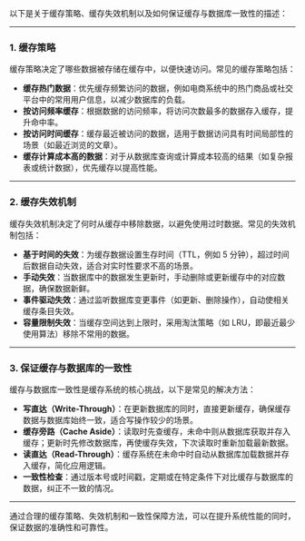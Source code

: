 以下是关于缓存策略、缓存失效机制以及如何保证缓存与数据库一致性的描述：

---

### 1. 缓存策略
缓存策略决定了哪些数据被存储在缓存中，以便快速访问。常见的缓存策略包括：

- **缓存热门数据**：优先缓存频繁访问的数据，例如电商系统中的热门商品或社交平台中的常用用户信息，以减少数据库的负载。
- **按访问频率缓存**：根据数据的访问频率，将访问次数最多的数据存入缓存，提升命中率。
- **按访问时间缓存**：缓存最近被访问的数据，适用于数据访问具有时间局部性的场景（如最近浏览的文章）。
- **缓存计算成本高的数据**：对于从数据库查询或计算成本较高的结果（如复杂报表或统计数据），优先缓存以提高性能。

---

### 2. 缓存失效机制
缓存失效机制决定了何时从缓存中移除数据，以避免使用过时数据。常见的失效机制包括：

- **基于时间的失效**：为缓存数据设置生存时间（TTL，例如 5 分钟），超过时间后数据自动失效，适合对实时性要求不高的场景。
- **手动失效**：当数据库中的数据发生更新时，手动删除或更新缓存中的对应数据，确保数据新鲜。
- **事件驱动失效**：通过监听数据库变更事件（如更新、删除操作），自动使相关缓存条目失效。
- **容量限制失效**：当缓存空间达到上限时，采用淘汰策略（如 LRU，即最近最少使用算法）移除不常用的数据。

---

### 3. 保证缓存与数据库的一致性
缓存与数据库一致性是缓存系统的核心挑战，以下是常见的解决方法：

- **写直达（Write-Through）**：在更新数据库的同时，直接更新缓存，确保缓存数据与数据库始终一致，适合写操作较少的场景。
- **缓存旁路（Cache Aside）**：读取时先查缓存，未命中则从数据库获取并存入缓存；更新时先修改数据库，再使缓存失效，下次读取时重新加载最新数据。
- **读直达（Read-Through）**：缓存系统在未命中时自动从数据库加载数据并存入缓存，简化应用逻辑。
- **一致性检查**：通过版本号或时间戳，定期或在特定条件下对比缓存与数据库的数据，纠正不一致的情况。

---

通过合理的缓存策略、失效机制和一致性保障方法，可以在提升系统性能的同时，保证数据的准确性和可靠性。